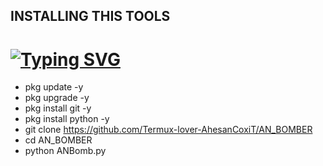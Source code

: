 ## INSTALLING THIS TOOLS
# [![Typing SVG](https://readme-typing-svg.demolab.com?font=Fira+Code&size=30&pause=1000&width=435&lines=%F0%9F%92%80UNLIMITED+BOMBING+TOOL%F0%9F%92%80)](https://git.io/typing-svg)

- pkg update -y
- pkg upgrade -y
- pkg install git -y
- pkg install python -y
- git clone https://github.com/Termux-lover-AhesanCoxiT/AN_BOMBER
- cd AN_BOMBER
- python ANBomb.py

